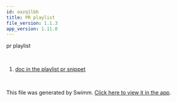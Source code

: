 ```yaml
---
id: oazq1lbb
title: PR playlist
file_version: 1.1.3
app_version: 1.11.0
---
```


<!-- Intro - Do not remove this comment -->
pr playlist

<br/>

<!-- Steps - Do not remove this comment -->
1. [doc in the playlist pr snippet](doc-in-the-playlist-pr-snippet.4o328e4x.sw.md)


<br/>

This file was generated by Swimm. [Click here to view it in the app](https://swimm-web-app.web.app/repos/Z2l0aHViJTNBJTNBTm9hUmVwbyUzQSUzQU5vYW96ZXI=/playlists/oazq1lbb).
